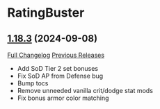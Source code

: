 # RatingBuster

## [1.18.3](https://github.com/raethkcj/RatingBuster/tree/1.18.3) (2024-09-08)
[Full Changelog](https://github.com/raethkcj/RatingBuster/compare/1.18.2...1.18.3) [Previous Releases](https://github.com/raethkcj/RatingBuster/releases)

- Add SoD Tier 2 set bonuses  
- Fix SoD AP from Defense bug  
- Bump tocs  
- Remove unneeded vanilla crit/dodge stat mods  
- Fix bonus armor color matching  
